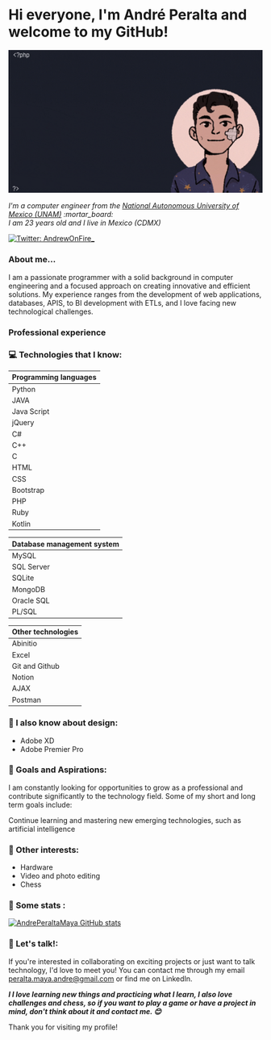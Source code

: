 <h1> Hi everyone, I'm André Peralta and welcome to my GitHub!</h1>

<img src="https://raw.githubusercontent.com/AndrePeraltaMaya/AndrePeraltaMaya/main/imageGif.gif" alt="Welcome!" />

<p><em>I'm a computer engineer from the <a href="https://www.unam.mx/"> National Autonomous University of Mexico (UNAM)</a>  :mortar_board:
<br> I am 23 years old and I live in Mexico (CDMX) </p></em>

[![Twitter: AndrewOnFire_](https://img.shields.io/twitter/follow/AndrewOnFire_?style=social)](https://twitter.com/AndrewOnFire_)


### About me...  

I am a passionate programmer with a solid background in computer engineering and a focused approach on creating innovative and efficient solutions. My experience ranges from the development of web applications, databases, APIS, to BI development with ETLs, and I love facing new technological challenges.


### Professional experience




### :computer: Technologies that I know:



|  Programming languages|
| --- |
| Python |
| JAVA |
| Java Script |
| jQuery  |
| C# |
| C++ | 
| C |
| HTML |
| CSS | 
| Bootstrap |
| PHP | 
| Ruby |
| Kotlin |


|  Database management system|
| --- |
| MySQL |
| SQL Server |
| SQLite |
| MongoDB | 
| Oracle SQL |
| PL/SQL |


|  Other technologies|
| --- |
| Abinitio |
| Excel |
| Git and Github |
| Notion |
| AJAX |
| Postman |

### :art: I also know about design:
<ul>
    <li>Adobe XD</li>
    <li>Adobe Premier Pro</li>
</ul>  
      



### :closed_book: Goals and Aspirations:


I am constantly looking for opportunities to grow as a professional and contribute significantly to the technology field. Some of my short and long term goals include:

Continue learning and mastering new emerging technologies, such as artificial intelligence



### :tada: Other interests:

<ul>
    <li>Hardware</li>
    <li>Video and photo editing</li>
    <li>Chess</li>
</ul>


### :floppy_disk: Some stats :
[![AndrePeraltaMaya GitHub stats](https://github-readme-stats.vercel.app/api?username=AndrePeraltaMaya)](https://github.com/AndrePeraltaMaya/github-readme-stats)



### :tada: Let's talk!:

If you're interested in collaborating on exciting projects or just want to talk technology, I'd love to meet you! You can contact me through my email peralta.maya.andre@gmail.com or find me on LinkedIn.


<em><b>I I love learning new things and practicing what I learn, I also love challenges and chess, so if you want to play a game or have a project in mind, don't think about it and contact me. :blush: </b></em>


Thank you for visiting my profile!

